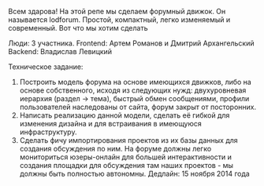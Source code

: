 Всем здарова! На этой репе мы сделаем форумный движок. Он называется lodforum. Простой, компактный, легко изменяемый и современный. Вот что мы хотим сделать

Люди: 3 участника. 
Frontend: Артем Романов и Дмитрий Архангельский
Backend: Владислав Левицкий

Техническое задание:
1) Построить модель форума на основе имеющихся движков, либо на основе собственного, исходя из следующих нужд: двухуровневая иерархия (раздел -> тема), быстрый обмен сообщениями, профили пользователей наследованы от сайта, форум закрыт от посторонних.
2) Написать реализацию данной модели, сделать её гибкой для изменения дизайна и для встраивания в имеющуюся инфраструктуру.
3) Сделать фичу импортирования проектов из их базы данных для создания обсуждения по ним.
На форуме должны легко мониториться юзеры-онлайн для большей интерактивности и создания площадки для обсуждения там наших проектов - мы должны быть полностью автономны.
Дедлайн: 15 ноября 2014 года

